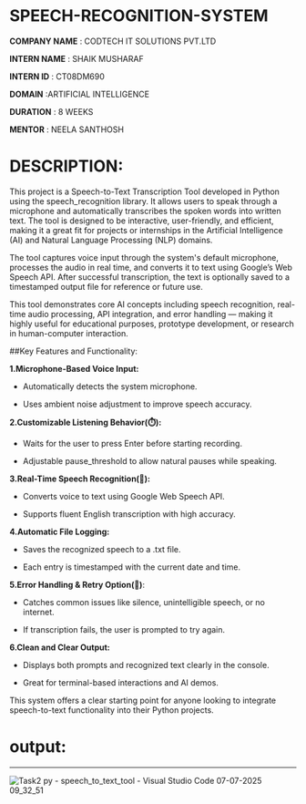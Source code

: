 # SPEECH-RECOGNITION-SYSTEM

**COMPANY NAME** : CODTECH IT SOLUTIONS PVT.LTD

**INTERN NAME** : SHAIK MUSHARAF

**INTERN ID** : CT08DM690

**DOMAIN** :ARTIFICIAL INTELLIGENCE

**DURATION** : 8 WEEKS

**MENTOR** : NEELA SANTHOSH

# DESCRIPTION:

This project is a Speech-to-Text Transcription Tool developed in Python using the speech_recognition library. It allows users to speak through a microphone and automatically transcribes the spoken words into written text. The tool is designed to be interactive, user-friendly, and efficient, making it a great fit for projects or internships in the Artificial Intelligence (AI) and Natural Language Processing (NLP) domains.

The tool captures voice input through the system's default microphone, processes the audio in real time, and converts it to text using Google’s Web Speech API. After successful transcription, the text is optionally saved to a timestamped output file for reference or future use.

This tool demonstrates core AI concepts including speech recognition, real-time audio processing, API integration, and error handling — making it highly useful for educational purposes, prototype development, or research in human-computer interaction.

##Key Features and Functionality:

**1.Microphone-Based Voice Input:**

- Automatically detects the system microphone.

- Uses ambient noise adjustment to improve speech accuracy.

**2.Customizable Listening Behavior(⏱️):**

- Waits for the user to press Enter before starting recording.

- Adjustable pause_threshold to allow natural pauses while speaking.

**3.Real-Time Speech Recognition(🧠):**

- Converts voice to text using Google Web Speech API.

- Supports fluent English transcription with high accuracy.

**4.Automatic File Logging:**

- Saves the recognized speech to a .txt file.

- Each entry is timestamped with the current date and time.

**5.Error Handling & Retry Option(🔁)**:

- Catches common issues like silence, unintelligible speech, or no internet.

- If transcription fails, the user is prompted to try again.

**6.Clean and Clear Output:**

- Displays both prompts and recognized text clearly in the console.

- Great for terminal-based interactions and AI demos.

This system offers a clear starting point for anyone looking to integrate speech-to-text functionality into their Python projects.

# output:
---
![Task2 py - speech_to_text_tool - Visual Studio Code 07-07-2025 09_32_51](https://github.com/user-attachments/assets/9deb491b-6352-4e90-bdb9-a7efc1d692ae)
